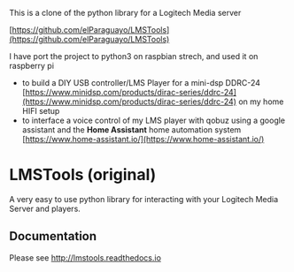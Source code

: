 This is a clone of the python library for a Logitech Media server

[https://github.com/elParaguayo/LMSTools](https://github.com/elParaguayo/LMSTools)

I have port the project to python3 on raspbian strech, and used it on raspberry pi
- to build a DIY USB controller/LMS Player for a mini-dsp DDRC-24 [https://www.minidsp.com/products/dirac-series/ddrc-24](https://www.minidsp.com/products/dirac-series/ddrc-24) on my home HIFI setup
- to interface a voice control of my LMS player with qobuz using a google assistant and the **Home Assistant** home automation system [https://www.home-assistant.io/](https://www.home-assistant.io/)


LMSTools (original)
========

A very easy to use python library for interacting with your Logitech Media Server and players.

Documentation
-------------

Please see http://lmstools.readthedocs.io
